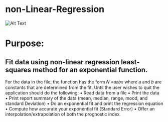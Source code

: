 # non-Linear-Regression

![Alt Text](https://image1.slideserve.com/3138063/nonlinear-regression2-l.jpg
)


# Purpose:
## Fit data using non-linear regression least-squares method for an exponential function.
For the data in the file, the function has the form 𝑁 =𝑎𝑒𝑏𝑥 where 𝑎 and 𝑏 are constants that are 
determined from the fit. Until the user wishes to quit the application should do the following: 
• Read data from a file 
• Print the data  
• Print report summary of the data (mean, median, range, mood, and standard Deviation) 
• Do an exponential fit and print the regression equation 
• Compute how accurate your exponential fit (Standard Error) 
• Offer an interpolation/extrapolation of both the prognostic index.
